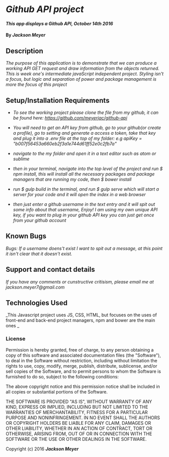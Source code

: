 # _Github API project_

#### _This app displays a Github API, October 14th 2016_

#### By _**Jackson Meyer**_

## Description

_The purpose of this application is to demonstrate that we can produce a working API GET request and draw information from the objects returned.  This is week one's intermediate javaScript independent project. Styling isn't a focus, but logic and separation of power and package management is more the focus of this project_

## Setup/Installation Requirements

* _To see the working project please clone the file from my github, it can be found here: https://github.com/meyerjac/github-api_

* _You will need to get an API key from github, go to your github(or create  a profile), go to setting and generate a access a token, take that key and plug it into a .env file at the top of my folder:  e.g apiKey = "b007f56453a660eb2f3a1e744d61ff52e0c2fb7a"_
* _navigate to the my folder and open it in a text editor such as atom or sublime_
* _then in your terminal, navigate into the top level of the project and run $ npm install, this will install all the necessary packages and package managers that are running my code, then  $ bower install_
* _run  $ gulp build in the terminal, and run $ gulp serve which will start a server for your code and it will open the index in a web browser_
* _then just enter a github username in the text entry and it will spit out some info about that username, Enjoy!_
_I am using my own unique API key, if you want to plug in your github API key you can just get once from your github account_

## Known Bugs

_Bugs: If a username doens't exist I want to spit out a message, at this point it isn't clear that it doesn't exist._

## Support and contact details

_If you have any comments or cunstructive critisism, please email me at jackson.meyer7@gmail.com_

## Technologies Used

_This Javascript project uses JS, CSS, HTML, but focuses on the uses of front-end and back-end project managers, npm and bower are the main ones _

### License

Permission is hereby granted, free of charge, to any person obtaining a copy of this software and associated documentation files (the "Software"), to deal in the Software without restriction, including without limitation the rights to use, copy, modify, merge, publish, distribute, sublicense, and/or sell copies of the Software, and to permit persons to whom the Software is furnished to do so, subject to the following conditions:

The above copyright notice and this permission notice shall be included in all copies or substantial portions of the Software.

THE SOFTWARE IS PROVIDED "AS IS", WITHOUT WARRANTY OF ANY KIND, EXPRESS OR IMPLIED, INCLUDING BUT NOT LIMITED TO THE WARRANTIES OF MERCHANTABILITY, FITNESS FOR A PARTICULAR PURPOSE AND NONINFRINGEMENT. IN NO EVENT SHALL THE AUTHORS OR COPYRIGHT HOLDERS BE LIABLE FOR ANY CLAIM, DAMAGES OR OTHER LIABILITY, WHETHER IN AN ACTION OF CONTRACT, TORT OR OTHERWISE, ARISING FROM, OUT OF OR IN CONNECTION WITH THE SOFTWARE OR THE USE OR OTHER DEALINGS IN THE SOFTWARE.

Copyright (c) 2016 **_Jackson Meyer_**
